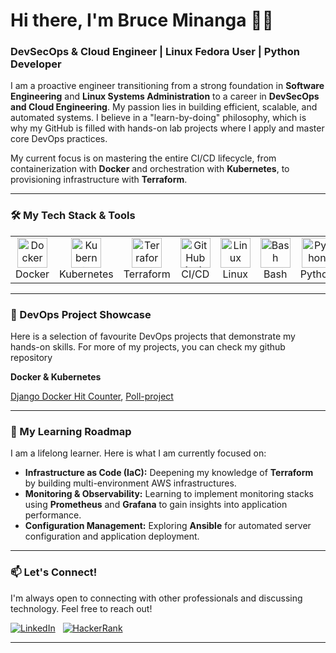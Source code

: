 # Hi there, I'm Bruce Minanga 👋🏾

### DevSecOps & Cloud Engineer | Linux Fedora User | Python Developer

I am a proactive engineer transitioning from a strong foundation in **Software Engineering** and **Linux Systems Administration** to a career in **DevSecOps and Cloud Engineering**. My passion lies in building efficient, scalable, and automated systems. I believe in a "learn-by-doing" philosophy, which is why my GitHub is filled with hands-on lab projects where I apply and master core DevOps practices.

My current focus is on mastering the entire CI/CD lifecycle, from containerization with **Docker** and orchestration with **Kubernetes**, to provisioning infrastructure with **Terraform**.

---

### 🛠️ My Tech Stack & Tools

<table>
  <tr>
    <td align="center" width="96">
      <a href="#-devops--containerization">
        <img src="https://cdn.jsdelivr.net/gh/devicons/devicon/icons/docker/docker-original.svg" width="48" height="48" alt="Docker" />
      </a>
      <br>Docker
    </td>
    <td align="center" width="96">
      <a href="#-devops--containerization">
        <img src="https://cdn.jsdelivr.net/gh/devicons/devicon/icons/kubernetes/kubernetes-plain.svg" width="48" height="48" alt="Kubernetes" />
      </a>
      <br>Kubernetes
    </td>
    <td align="center" width="96">
      <a href="#-devops--containerization">
        <img src="https://cdn.jsdelivr.net/gh/devicons/devicon/icons/terraform/terraform-original.svg" width="48" height="48" alt="Terraform" />
      </a>
      <br>Terraform
    </td>
    <td align="center" width="96">
      <a href="#-devops--containerization">
        <img src="https://cdn.jsdelivr.net/gh/devicons/devicon/icons/githubactions/githubactions-original.svg" width="48" height="48" alt="GitHub Actions" />
      </a>
      <br>CI/CD
    </td>
     <td align="center" width="96">
      <a href="#-systems-administration-">
        <img src="https://cdn.jsdelivr.net/gh/devicons/devicon/icons/linux/linux-original.svg" width="48" height="48" alt="Linux" />
      </a>
      <br>Linux
    </td>
    <td align="center" width="96">
      <a href="#-systems-administration-">
        <img src="https://cdn.jsdelivr.net/gh/devicons/devicon/icons/bash/bash-original.svg" width="48" height="48" alt="Bash" />
      </a>
      <br>Bash
    </td>
    <td align="center" width="96">
      <a href="#-web-development-">
        <img src="https://cdn.jsdelivr.net/gh/devicons/devicon/icons/python/python-original.svg" width="48" height="48" alt="Python" />
      </a>
      <br>Python
    </td>
     <td align="center" width="96">
      <a href="#-web-development-">
        <img src="https://cdn.jsdelivr.net/gh/devicons/devicon/icons/django/django-plain.svg" width="48" height="48" alt="Django" />
      </a>
      <br>Django
    </td>
  </tr>
</table>

---

### 🚀 DevOps Project Showcase

Here is a selection of favourite DevOps projects that demonstrate my hands-on skills. For more of my projects, you can check my github repository

**Docker & Kubernetes**

[Django Docker Hit Counter](https://github.com/bruceminanga/Django-docker-hit-counter), [Poll-project](https://github.com/bruceminanga/Poll-project)


<!-- 
    **TEMPLATE FOR YOUR NEXT PROJECT**
    Copy and paste this section for your next project.

#### 3. [Project Name](https://github.com/bruceminanga/your-next-project)
A one-sentence summary of what the project does and what it's for.

*   **DevOps Concepts Demonstrated:**
    *   **Infrastructure as Code (IaC):** Used **Terraform** to provision AWS resources (e.g., VPC, Subnets, EC2).
    *   **Configuration Management:** Used a **Bash** script as `user-data` to install and configure the application on boot.
*   **Tech Stack:**
    ![Terraform](https://img.shields.io/badge/terraform-%237B42BC.svg?style=for-the-badge&logo=terraform&logoColor=white)
    ![AWS](https://img.shields.io/badge/AWS-%23FF9900.svg?style=for-the-badge&logo=amazon-aws&logoColor=white)
    ![Bash](https://img.shields.io/badge/GNU%20Bash-%234EAA25.svg?style=for-the-badge&logo=GNU%20Bash&logoColor=white)
-->

---

### 🌱 My Learning Roadmap

I am a lifelong learner. Here is what I am currently focused on:
*   **Infrastructure as Code (IaC):** Deepening my knowledge of **Terraform** by building multi-environment AWS infrastructures.
*   **Monitoring & Observability:** Learning to implement monitoring stacks using **Prometheus** and **Grafana** to gain insights into application performance.
*   **Configuration Management:** Exploring **Ansible** for automated server configuration and application deployment.

---

### 📫 Let's Connect!

I'm always open to connecting with other professionals and discussing technology. Feel free to reach out!


[![LinkedIn](https://img.shields.io/badge/LinkedIn-%230077B5.svg?&style=for-the-badge&logo=linkedin&logoColor=white)](https://www.linkedin.com/in/bruce-minanga-768a55240/)
 
[![HackerRank](https://img.shields.io/badge/-Hackerrank-2EC866?style=for-the-badge&logo=HackerRank&logoColor=white)](https://www.hackerrank.com/bruceminanga)

---

